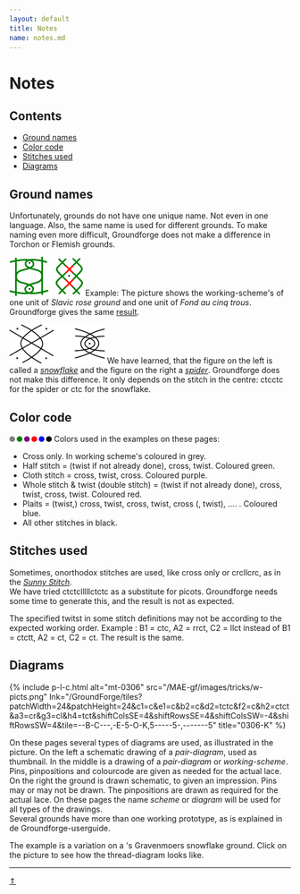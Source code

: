 ```yaml
---
layout: default
title: Notes
name: notes.md
---
```


# Notes

## Contents

* [Ground names](#ground-names)
* [Color code](#color-code)
* [Stitches used](#stitches-used)
* [Diagrams](#diagrams)

## Ground names

Unfortunately, grounds do not have one unique name. Not even in one language. Also, the same name is used for different grounds. To make naming even more difficult, Groundforge does not make a difference in Torchon or Flemish grounds.    

![rose v.s. slavic][p-rs-sl]
Example: The picture shows the working-scheme's of one unit of <i>Slavic rose ground</i> and one unit of <i>Fond au cinq trous</i>. Groundforge gives the same [result][t-rs-sl].
<p style="clear: both"></p>

![snow v.s. spider][p-sn-sp]
We have learned, that the figure on the left is called a [_snowflake_][t-snowflake] and the figure on the right a [_spider_][t-spider]. Groundforge does not make this difference. It only depends on the stitch in the centre: <span class="stch">ctcctc</span> for the spider or <span class="stch">ctc</span> for the snowflake.
<p style="clear: both"></p>

[p-rs-sl]: ../images/tricks/w-vierge.png?align=right "slavic rose ground"
[p-sn-sp]: ../images/tricks/g-snowspin.png?align=right "snowflake &amp; spider"
[t-rs-sl]: /GroundForge/tiles?patchWidth=12&patchHeight=12&a1=ctct&b1=ct&c1=ctct&d1=ct&b2=ct&d2=ct&shiftColsSE=2&shiftRowsSE=2&shiftColsSW=-2&shiftRowsSW=2&tile=5831,-4-7
[t-snowflake]: /GroundForge/tiles?patchWidth=16&patchHeight=16&b1=ctc&a2=ctc&c2=ctc&b3=ctcttt&d3=tttctc&a4=ctc&c4=ctc&shiftColsSE=2&shiftRowsSE=4&shiftColsSW=-2&shiftRowsSW=4&tile=-5--,B-C-,-5-5,5-5-
[t-spider]: /GroundForge/tiles?patchWidth=16&patchHeight=16&b1=ctcctc&a2=ctc&c2=ctc&b3=ctcttt&d3=tttctc&a4=ctc&c4=ctc&shiftColsSE=2&shiftRowsSE=4&shiftColsSW=-2&shiftRowsSW=4&tile=-5--,B-C-,-5-5,5-5-

## Color code

![colours][p-colors]
Colors used in the examples on these pages:

* Cross only. In working scheme's coloured in <span class="b-grey">grey</span>.
* Half stitch = (twist if not already done), cross, twist. Coloured <span class="b-gree">green</span>.
* Cloth stitch = cross, twist, cross. Coloured <span class="b-purp">purple</span>.
* Whole stitch &amp; twist (double stitch) = (twist if not already done), cross, twist, cross, twist. Coloured <span class="b-red">red</span>.
* Plaits = (twist,) cross, twist, cross, twist, cross (, twist), .... . Coloured <span class="b-blue">blue</span>.      
* All other stitches in <span class="b-blck">black</span>.
<p style="clear: both"></p>

## Stitches used

Sometimes, onorthodox stitches are used, like <span class="stch">cross only</span> or <span class="stch">crcllcrc</span>, as in the [_Sunny Stitch_][ex-sun].    
We have tried <span class="stch">ctctclllllctctc</span> as a substitute for picots. Groundforge needs some time to generate this, and the result is not as expected.       

The specified twitst in some stitch definitions may not be according to the expected working order. Example : <span class="stch">B1 = ctc, A2 = rrct, C2 = llct</span> instead of <span class="stch">B1 = ctctt, A2 = ct, C2 = ct</span>. The result is the same.      

[ex-sun]: ../docs/marian#sunny-stitch
[p-colors]: ../images/w-color.png?align=right "colors used"

## Diagrams

{% include p-l-c.html
     alt="mt-0306"
     src="/MAE-gf/images/tricks/w-picts.png"
     lnk="/GroundForge/tiles?patchWidth=24&patchHeight=24&c1=c&e1=c&b2=c&d2=tctc&f2=c&h2=ctct&a3=cr&g3=cl&h4=tct&shiftColsSE=4&shiftRowsSE=4&shiftColsSW=-4&shiftRowsSW=4&tile=--B-C---,-E-5-O-K,5-----5-,-------5"
     title="0306-K"
 %}   

On these pages several types of diagrams are used, as illustrated in the picture. On the left a schematic drawing of a _pair-diagram_, used as thumbnail. In the middle is a drawing of a _pair-diagram_ or _working-scheme_. Pins, pinpositions and colourcode are given as needed for the actual lace. On the right the ground is drawn schematic, to given an impression. Pins may or may not be drawn. The pinpositions are drawn as required for the actual lace. On these pages the name _scheme_ or _diagram_ will be used for all types of the drawings.                     
Several grounds have more than one working prototype, as is explained in de Groundforge-userguide.    

The example is a variation on a 's Gravenmoers snowflake ground. Click on the picture to see how the thread-diagram looks like.      

***
[&uArr;]()

